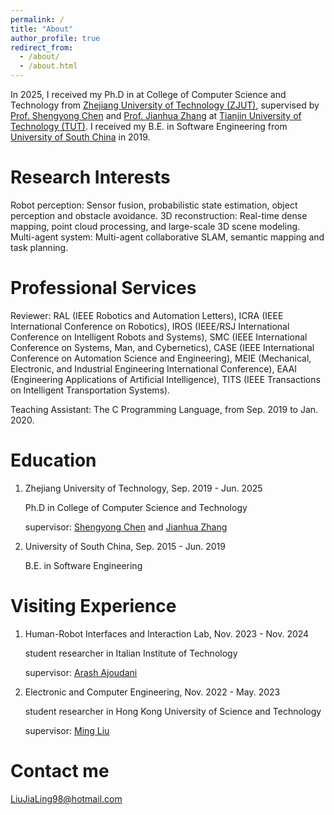 ```yaml
---
permalink: /
title: "About"
author_profile: true
redirect_from: 
  - /about/
  - /about.html
---
```



In 2025, I received my Ph.D in  at College of Computer Science and Technology from [Zhejiang University of Technology (ZJUT)](https://www.zjut.edu.cn/), supervised by [Prof. Shengyong Chen]([https://scholar.google.com.hk/citations?user=6nSU254AAAAJ&hl=zh-CN](https://scholar.google.com/citations?user=6nSU254AAAAJ&hl=en)) and [Prof. Jianhua Zhang]([https://scholar.google.com.hk/citations?hl=zh-CN&user=JWVYDzAAAAAJ](https://scholar.google.com/citations?user=JWVYDzAAAAAJ&hl=en)) at [Tianjin University of Technology (TUT)](https://www.tjut.edu.cn/). I received my B.E. in Software Engineering from [University of South China](https://www.usc.edu.cn/) in 2019.

Research Interests
======
Robot perception: Sensor fusion, probabilistic state estimation, object perception and obstacle avoidance.
3D reconstruction: Real-time dense mapping, point cloud processing, and large-scale 3D scene modeling.
Multi-agent system: Multi-agent collaborative SLAM, semantic mapping and task planning.

Professional Services
======
Reviewer: RAL (IEEE Robotics and Automation Letters), ICRA (IEEE International Conference on Robotics), IROS (IEEE/RSJ International Conference on Intelligent Robots and Systems), SMC (IEEE International Conference on Systems, Man, and Cybernetics), CASE (IEEE International Conference on Automation Science and Engineering), MEIE (Mechanical, Electronic, and Industrial Engineering International Conference), EAAI (Engineering Applications of Artificial Intelligence), TITS (IEEE Transactions on Intelligent Transportation Systems).

Teaching Assistant: The C Programming Language, from Sep. 2019 to Jan. 2020.

Education
======
1. Zhejiang University of Technology, Sep. 2019 - Jun. 2025

   Ph.D in College of Computer Science and Technology

   supervisor: [Shengyong Chen](https://scholar.google.com.hk/citations?user=6nSU254AAAAJ&hl=zh-CN) and [Jianhua Zhang](https://scholar.google.com.hk/citations?hl=zh-CN&user=JWVYDzAAAAAJ)
3. University of South China, Sep. 2015 - Jun. 2019

   B.E. in Software Engineering

Visiting Experience
======
1. Human-Robot Interfaces and Interaction Lab, Nov. 2023 - Nov. 2024

   student researcher in Italian Institute of Technology

   supervisor: [Arash Ajoudani](https://scholar.google.com/citations?user=1hKOgRoAAAAJ&hl=en)
3. Electronic and Computer Engineering, Nov. 2022 - May. 2023

   student researcher in Hong Kong University of Science and Technology

   supervisor: [Ming Liu](https://scholar.google.com/citations?hl=en&user=CdV5LfQAAAAJ)

<!--
More Information
======
You can find my personal CV here: [download CV](http://JialingLiu-SLAM.github.io/JialingLiu.github.io/files/resume.pdf)
-->

Contact me
======
LiuJiaLing98@hotmail.com

